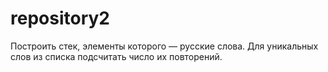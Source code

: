 # repository2
Построить стек, элементы которого — русские слова. Для уникальных слов из списка подсчитать число их повторений.
